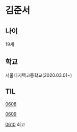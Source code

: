 # 김준서
## 나이
19세
## 학교

서울디지텍고등학교(2020.03.01~)




## TIL
[0608](./sdhs/0608.md)

[0609](./sdhs/0609.md)

[0610](./sdhs/0610.md) 회고

